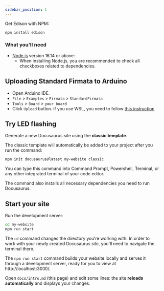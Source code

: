 ```yaml
---
sidebar_position: 1
---
```

Get Edison with NPM:

```bash
npm install edison
```

### What you'll need

- [Node.js](https://nodejs.org/en/download/) version 16.14 or above:
  - When installing Node.js, you are recommended to check all checkboxes related to dependencies.


## Uploading Standard Firmata to Arduino

- Open Arduino IDE.
- `File` > `Examples` > `Firmata` > `StandardFirmata`
- `Tools` > `Board` > `your board`
- Click `Upload` button.
if you use WSL, you need to follow [this instruction](/docs/Getting%20Started/How%20to%20WSL)
## Try LED flashing

Generate a new Docusaurus site using the **classic template**.

The classic template will automatically be added to your project after you run the command:

```bash
npm init docusaurus@latest my-website classic
```

You can type this command into Command Prompt, Powershell, Terminal, or any other integrated terminal of your code editor.

The command also installs all necessary dependencies you need to run Docusaurus.

## Start your site

Run the development server:

```bash
cd my-website
npm run start
```

The `cd` command changes the directory you're working with. In order to work with your newly created Docusaurus site, you'll need to navigate the terminal there.

The `npm run start` command builds your website locally and serves it through a development server, ready for you to view at http://localhost:3000/.

Open `docs/intro.md` (this page) and edit some lines: the site **reloads automatically** and displays your changes.
